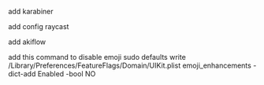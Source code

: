 add karabiner

add config raycast

add akiflow

add this command to disable emoji 
sudo defaults write /Library/Preferences/FeatureFlags/Domain/UIKit.plist emoji_enhancements -dict-add Enabled -bool NO
